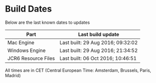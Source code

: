 # Build Dates

Below are the last known dates to updates

Part | Last build update
-----|-----
Mac Engine | Last built: 29 Aug 2016; 09:32:02
Windows Engine | Last built: 29 Aug 2016; 21:34:52
JCR6 Resource Files | Last built: 06 Oct 2016; 10:46:51
All times are in CET (Central European Time: Amsterdam, Brussels, Paris, Madrid)



